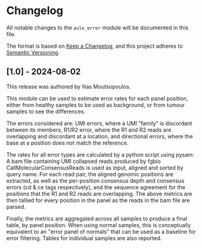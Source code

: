 # Changelog

All notable changes to the `aule_error` module will be documented in this file.

The format is based on [Keep a Changelog](https://keepachangelog.com/en/1.0.0/),
and this project adheres to [Semantic Versioning](https://semver.org/spec/v2.0.0.html).

## [1.0] - 2024-08-02

This release was authored by Ilias Moutsopoulos.

This module can be used to estimate error rates for each panel position, either from healthy samples to be used as background, or from tumour samples to see the differences. 

The errors considered are: UMI errors, where a UMI “family” is discordant between its members, R1/R2 error, where the R1 and R2 reads are overlapping and discordant at a location, and directional errors, where the base at a position does not match the reference. 

The rates for all error types are calculated by a  python script using pysam: A bam file containing UMI collapsed reads produced by fgbio CallMolecularConsensusReads is used as input, aligned and sorted by query name. For each read pair, the aligned genomic positions are extracted, as well as the per-position consensus depth and consensus errors (cd & ce tags respectively), and the sequence agreement for the positions that the R1 and R2 reads are overlapping. The above metrics are then tallied for every position in the panel as the reads in the bam file are parsed.

Finally, the metrics are aggregated across all samples to produce a final table, by panel position. When using normal samples, this is conceptually equivalent to an "error panel of normals" that can be used as a baseline for error filtering. Tables for individual samples are also reported.
